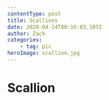 ```yaml
---
contentType: post
title: Scallions
date: 2020-04-14T00:16:03.107Z
author: Zach
categories:
	- tag: pic
heroImage: scallion.jpg
---
```

# Scallion